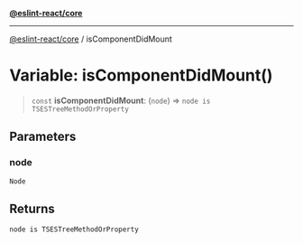 [**@eslint-react/core**](../README.md)

***

[@eslint-react/core](../README.md) / isComponentDidMount

# Variable: isComponentDidMount()

> `const` **isComponentDidMount**: (`node`) => `node is TSESTreeMethodOrProperty`

## Parameters

### node

`Node`

## Returns

`node is TSESTreeMethodOrProperty`
